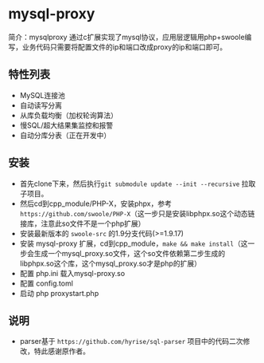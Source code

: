 # mysql-proxy 
简介：mysqlproxy 通过c扩展实现了mysql协议，应用层逻辑用php+swoole编写，业务代码只需要将配置文件的ip和端口改成proxy的ip和端口即可。

## 特性列表

* MySQL连接池
* 自动读写分离
* 从库负载均衡（加权轮询算法）
* 慢SQL/超大结果集监控和报警
* 自动分库分表（正在开发中）

## 安装
* 首先clone下来，然后执行`git submodule update --init --recursive` 拉取子项目。
* 然后cd到cpp_module/PHP-X，安装phpx，参考`https://github.com/swoole/PHP-X`（这一步只是安装libphpx.so这个动态链接库，注意此so文件不是一个php扩展）
* 安装最新版本的 `swoole-src` 的1.9分支代码(>=1.9.17)
* 安装 mysql-proxy 扩展，cd到cpp_module，`make && make install`（这一步会生成一个mysql_proxy.so文件，这个so文件依赖第二步生成的libphpx.so这个库，这个mysql_proxy.so才是php的扩展）
* 配置 php.ini 载入mysql-proxy.so
* 配置 config.toml
* 启动 php proxystart.php 

## 说明
* parser基于 `https://github.com/hyrise/sql-parser` 项目中的代码二次修改，特此感谢原作者。

